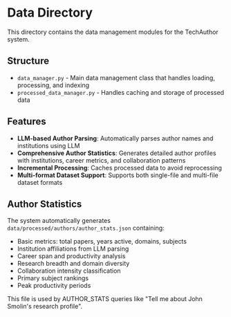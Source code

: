 # Data Directory

This directory contains the data management modules for the TechAuthor system.

## Structure

- `data_manager.py` - Main data management class that handles loading, processing, and indexing
- `processed_data_manager.py` - Handles caching and storage of processed data

## Features

- **LLM-based Author Parsing**: Automatically parses author names and institutions using LLM
- **Comprehensive Author Statistics**: Generates detailed author profiles with institutions, career metrics, and collaboration patterns  
- **Incremental Processing**: Caches processed data to avoid reprocessing
- **Multi-format Dataset Support**: Supports both single-file and multi-file dataset formats

## Author Statistics

The system automatically generates `data/processed/authors/author_stats.json` containing:

- Basic metrics: total papers, years active, domains, subjects
- Institution affiliations from LLM parsing
- Career span and productivity analysis
- Research breadth and domain diversity
- Collaboration intensity classification
- Primary subject rankings
- Peak productivity periods

This file is used by AUTHOR_STATS queries like "Tell me about John Smolin's research profile".
